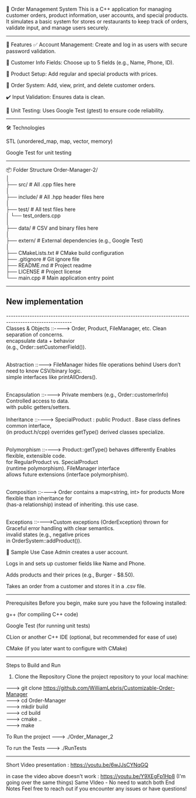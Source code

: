 🧾 Order Management System
This is a C++  application for managing customer orders, product information, user accounts, and special products. It simulates a basic system for stores or restaurants to keep track of orders, validate input, and manage users securely.


**************************************************************************************
📁 Features
✅ Account Management: Create and log in as users with secure password validation.

🧍 Customer Info Fields: Choose up to 5 fields (e.g., Name, Phone, ID).

🛒 Product Setup: Add regular and special products with prices.

🧾 Order System: Add, view, print, and delete customer orders.

✔️ Input Validation: Ensures data is clean.

🔎 Unit Testing: Uses Google Test (gtest) to ensure code reliability.
***************************************************************************



🛠️ Technologies

STL (unordered_map, map, vector, memory)

Google Test for unit testing
****************************************************************** 


📦 Folder Structure
Order-Manager-2/ <br>
│<br>
├── src/                      # All .cpp files here<br>
│<br>
├── include/                  # All .hpp header files here<br>
│<br>
├── test/                     # All test files here<br>
│   └── test_orders.cpp<br>
│<br>
├── data/                     # CSV and binary files here<br>
│<br>
├── extern/                   # External dependencies (e.g., Google Test)<br>
│<br>
├── CMakeLists.txt            # CMake build configuration<br>
├── .gitignore                # Git ignore file<br>
├── README.md                 # Project readme<br>
├── LICENSE                   # Project license<br>
└── main.cpp                  # Main application entry point<br>
*************************************************************************



## New implementation <br>
----------------------------------------------------------------------------------------------------------<br>
Classes & Objects ::---->	            Order, Product, FileManager, etc.  	          Clean separation of concerns.<br>
                                    encapsulate data + behavior<br>
                                 (e.g., Order::setCustomerField()).<br>
<br>

Abstraction	  ::--->                 FileManager hides file operations behind   	  Users don’t need to know CSV/binary logic. <br>
                                 simple interfaces like printAllOrders().<br>
<br>

Encapsulation	   ::---->           Private members (e.g., Order::customerInfo) 	  Controlled access to data.<br>
                                 with public getters/setters.<br>
<br>
Inheritance	           ::---->         SpecialProduct : public Product .	          Base class defines common interface,<br>
                              (in product.h/cpp) overrides getType()             derived classes specialize.<br>

<br>
Polymorphism	      ::---->     Product::getType() behaves differently  	          Enables flexible, extensible code.<br>
                           for RegularProduct vs. SpecialProduct<br>
                           (runtime polymorphism). FileManager interface<br>
                           allows future extensions (interface polymorphism).<br>
<br>

Composition	            ::---->   Order contains a map<string, int> for products	  More flexible than inheritance for <br>
                              (has-a relationship) instead of inheriting.           this use case.<br>
<br>

Exceptions	                ::---->Custom exceptions (OrderException) thrown for     	Graceful error handling with clear semantics.<br>
                                 invalid states (e.g., negative prices <br>
                                    in OrderSystem::addProduct()).   <br>

🧠 Sample Use Case
Admin creates a user account.

Logs in and sets up customer fields like Name and Phone.

Adds products and their prices (e.g., Burger - $8.50).

Takes an order from a customer and stores it in a .csv file.
******************************************************************************



Prerequisites
Before you begin, make sure you have the following installed:

g++ (for compiling C++ code)

Google Test (for running unit tests)

CLion or another C++ IDE (optional, but recommended for ease of use)

CMake (if you later want to configure with CMake)
*************************************************************************


Steps to Build and Run
1. Clone the Repository
   Clone the project repository to your local machine:

--->      git clone https://github.com/WilliamLebris/Customizable-Order-Manager <br>
--->      cd Order-Manager <br>
--->      mkdir build <br>
--->      cd build <br>
--->      cmake .. <br>
--->      make <br>

To Run the project 
--->      ./Order_Manager_2 <br>

To run the Tests
--->      ./RunTests <br>

*************************************************************************


Short Video presentation : https://youtu.be/6wJJsCYNqGQ

in case the video above doesn't work : https://youtu.be/Y9XEgFp1Hp8  (I'm going over the same things)
Same VIdeo - No need to watch both
End Notes
Feel free to reach out if you encounter any issues or have questions!









